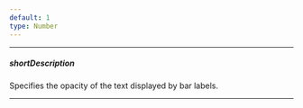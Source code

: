 ```yaml
---
default: 1
type: Number
---
```

---
##### shortDescription
Specifies the opacity of the text displayed by bar labels.

---
